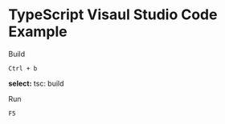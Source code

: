 # TypeScript Visaul Studio Code Example

Build
```
Ctrl + b 
```

**select:** tsc: build


Run
```
F5
```


